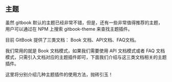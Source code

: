 ## 主题

虽然 gitbook 默认的主题已经非常不错，但是，还有一些非常值得推荐的主题，用户可以通过在 NPM 上搜索 gitbook-theme 来查找主题插件。

目前 GitBook 提供了三类文档： Book 文档、API文档、FAQ文档。

我们常用的就是 Book 文档模式，如果我们需要使用 API 文档模式或者 FAQ 文档模式，只需引入文档对应的主题插件即可，下面我们介绍与这三类文档相关的主题插件。

这里将分别介绍几种主题插件的使用方法，抛砖引玉！